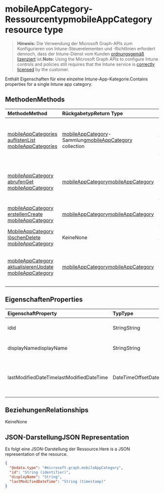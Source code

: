 # <a name="mobileappcategory-resource-type"></a><span data-ttu-id="62cc5-101">mobileAppCategory-Ressourcentyp</span><span class="sxs-lookup"><span data-stu-id="62cc5-101">mobileAppCategory resource type</span></span>

> <span data-ttu-id="62cc5-102">**Hinweis:** Die Verwendung der Microsoft Graph-APIs zum Konfigurieren von Intune-Steuerelementen und -Richtlinien erfordert dennoch, dass der Intune-Dienst vom Kunden [ordnungsgemäß lizenziert](https://go.microsoft.com/fwlink/?linkid=839381) ist.</span><span class="sxs-lookup"><span data-stu-id="62cc5-102">**Note:** Using the Microsoft Graph APIs to configure Intune controls and policies still requires that the Intune service is [correctly licensed](https://go.microsoft.com/fwlink/?linkid=839381) by the customer.</span></span>

<span data-ttu-id="62cc5-103">Enthält Eigenschaften für eine einzelne Intune-App-Kategorie.</span><span class="sxs-lookup"><span data-stu-id="62cc5-103">Contains properties for a single Intune app category.</span></span>
## <a name="methods"></a><span data-ttu-id="62cc5-104">Methoden</span><span class="sxs-lookup"><span data-stu-id="62cc5-104">Methods</span></span>
|<span data-ttu-id="62cc5-105">Methode</span><span class="sxs-lookup"><span data-stu-id="62cc5-105">Method</span></span>|<span data-ttu-id="62cc5-106">Rückgabetyp</span><span class="sxs-lookup"><span data-stu-id="62cc5-106">Return Type</span></span>|<span data-ttu-id="62cc5-107">Beschreibung</span><span class="sxs-lookup"><span data-stu-id="62cc5-107">Description</span></span>|
|:---|:---|:---|
|[<span data-ttu-id="62cc5-108">mobileAppCategories auflisten</span><span class="sxs-lookup"><span data-stu-id="62cc5-108">List mobileAppCategories</span></span>](../api/intune_apps_mobileappcategory_list.md)|<span data-ttu-id="62cc5-109">[mobileAppCategory](../resources/intune_apps_mobileappcategory.md)-Sammlung</span><span class="sxs-lookup"><span data-stu-id="62cc5-109">[mobileAppCategory](../resources/intune_apps_mobileappcategory.md) collection</span></span>|<span data-ttu-id="62cc5-110">Auflisten von Eigenschaften und Beziehungen der [mobileAppCategory](../resources/intune_apps_mobileappcategory.md)-Objekte.</span><span class="sxs-lookup"><span data-stu-id="62cc5-110">List properties and relationships of the [mobileAppCategory](../resources/intune_apps_mobileappcategory.md) objects.</span></span>|
|[<span data-ttu-id="62cc5-111">mobileAppCategory abrufen</span><span class="sxs-lookup"><span data-stu-id="62cc5-111">Get mobileAppCategory</span></span>](../api/intune_apps_mobileappcategory_get.md)|[<span data-ttu-id="62cc5-112">mobileAppCategory</span><span class="sxs-lookup"><span data-stu-id="62cc5-112">mobileAppCategory</span></span>](../resources/intune_apps_mobileappcategory.md)|<span data-ttu-id="62cc5-113">Lesen von Eigenschaften und Beziehungen des [mobileAppCategory](../resources/intune_apps_mobileappcategory.md)-Objekts.</span><span class="sxs-lookup"><span data-stu-id="62cc5-113">Read properties and relationships of the [mobileAppCategory](../resources/intune_apps_mobileappcategory.md) object.</span></span>|
|[<span data-ttu-id="62cc5-114">mobileAppCategory erstellen</span><span class="sxs-lookup"><span data-stu-id="62cc5-114">Create mobileAppCategory</span></span>](../api/intune_apps_mobileappcategory_create.md)|[<span data-ttu-id="62cc5-115">mobileAppCategory</span><span class="sxs-lookup"><span data-stu-id="62cc5-115">mobileAppCategory</span></span>](../resources/intune_apps_mobileappcategory.md)|<span data-ttu-id="62cc5-116">Erstellen eines neuen [mobileAppCategory](../resources/intune_apps_mobileappcategory.md)-Objekts.</span><span class="sxs-lookup"><span data-stu-id="62cc5-116">Create a new [mobileAppCategory](../resources/intune_apps_mobileappcategory.md) object.</span></span>|
|[<span data-ttu-id="62cc5-117">MobileAppCategory löschen</span><span class="sxs-lookup"><span data-stu-id="62cc5-117">Delete mobileAppCategory</span></span>](../api/intune_apps_mobileappcategory_delete.md)|<span data-ttu-id="62cc5-118">Keine</span><span class="sxs-lookup"><span data-stu-id="62cc5-118">None</span></span>|<span data-ttu-id="62cc5-119">Löscht eine [mobileAppCategory](../resources/intune_apps_mobileappcategory.md).</span><span class="sxs-lookup"><span data-stu-id="62cc5-119">Deletes a [mobileAppCategory](../resources/intune_apps_mobileappcategory.md).</span></span>|
|[<span data-ttu-id="62cc5-120">mobileAppCategory aktualisieren</span><span class="sxs-lookup"><span data-stu-id="62cc5-120">Update mobileAppCategory</span></span>](../api/intune_apps_mobileappcategory_update.md)|[<span data-ttu-id="62cc5-121">mobileAppCategory</span><span class="sxs-lookup"><span data-stu-id="62cc5-121">mobileAppCategory</span></span>](../resources/intune_apps_mobileappcategory.md)|<span data-ttu-id="62cc5-122">Aktualisieren der Eigenschaften eines [mobileAppCategory](../resources/intune_apps_mobileappcategory.md)-Objekts.</span><span class="sxs-lookup"><span data-stu-id="62cc5-122">Update the properties of a [mobileAppCategory](../resources/intune_apps_mobileappcategory.md) object.</span></span>|

## <a name="properties"></a><span data-ttu-id="62cc5-123">Eigenschaften</span><span class="sxs-lookup"><span data-stu-id="62cc5-123">Properties</span></span>
|<span data-ttu-id="62cc5-124">Eigenschaft</span><span class="sxs-lookup"><span data-stu-id="62cc5-124">Property</span></span>|<span data-ttu-id="62cc5-125">Typ</span><span class="sxs-lookup"><span data-stu-id="62cc5-125">Type</span></span>|<span data-ttu-id="62cc5-126">Beschreibung</span><span class="sxs-lookup"><span data-stu-id="62cc5-126">Description</span></span>|
|:---|:---|:---|
|<span data-ttu-id="62cc5-127">id</span><span class="sxs-lookup"><span data-stu-id="62cc5-127">id</span></span>|<span data-ttu-id="62cc5-128">String</span><span class="sxs-lookup"><span data-stu-id="62cc5-128">String</span></span>|<span data-ttu-id="62cc5-129">Der Schlüssel für die Entität.</span><span class="sxs-lookup"><span data-stu-id="62cc5-129">The key of the entity.</span></span>|
|<span data-ttu-id="62cc5-130">displayName</span><span class="sxs-lookup"><span data-stu-id="62cc5-130">displayName</span></span>|<span data-ttu-id="62cc5-131">String</span><span class="sxs-lookup"><span data-stu-id="62cc5-131">String</span></span>|<span data-ttu-id="62cc5-132">Der Name der App-Kategorie.</span><span class="sxs-lookup"><span data-stu-id="62cc5-132">The name of the app category.</span></span>|
|<span data-ttu-id="62cc5-133">lastModifiedDateTime</span><span class="sxs-lookup"><span data-stu-id="62cc5-133">lastModifiedDateTime</span></span>|<span data-ttu-id="62cc5-134">DateTimeOffset</span><span class="sxs-lookup"><span data-stu-id="62cc5-134">DateTimeOffset</span></span>|<span data-ttu-id="62cc5-135">Datum und Uhrzeit der letzten Änderung der mobileAppCategory.</span><span class="sxs-lookup"><span data-stu-id="62cc5-135">The date and time the mobileAppCategory was last modified.</span></span>|

## <a name="relationships"></a><span data-ttu-id="62cc5-136">Beziehungen</span><span class="sxs-lookup"><span data-stu-id="62cc5-136">Relationships</span></span>
<span data-ttu-id="62cc5-137">Keine</span><span class="sxs-lookup"><span data-stu-id="62cc5-137">None</span></span>
## <a name="json-representation"></a><span data-ttu-id="62cc5-138">JSON-Darstellung</span><span class="sxs-lookup"><span data-stu-id="62cc5-138">JSON Representation</span></span>
<span data-ttu-id="62cc5-139">Es folgt eine JSON-Darstellung der Ressource.</span><span class="sxs-lookup"><span data-stu-id="62cc5-139">Here is a JSON representation of the resource.</span></span>
<!-- {
  "blockType": "resource",
  "keyProperty": "id",
  "@odata.type": "microsoft.graph.mobileAppCategory"
}
-->
``` json
{
  "@odata.type": "#microsoft.graph.mobileAppCategory",
  "id": "String (identifier)",
  "displayName": "String",
  "lastModifiedDateTime": "String (timestamp)"
}
```



